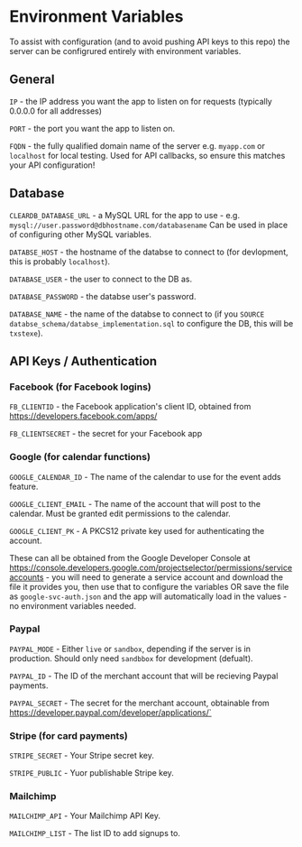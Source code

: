 # Environment Variables
To assist with configuration (and to avoid pushing API keys to this repo) the server can be configrured entirely with environment variables.

## General
`IP` - the IP address you want the app to listen on for requests (typically 0.0.0.0 for all addresses)

`PORT` - the port you want the app to listen on.

`FQDN` - the fully qualified domain name of the server e.g. `myapp.com` or `localhost` for local testing.  Used for API callbacks, so ensure this matches your API configuration!

## Database
`CLEARDB_DATABASE_URL` - a MySQL URL for the app to use - e.g. `mysql://user.password@dbhostname.com/databasename`  Can be used in place of configuring other MySQL variables.

`DATABSE_HOST` - the hostname of the databse to connect to (for devlopment, this is probably `localhost`).

`DATABASE_USER` - the user to connect to the DB as.

`DATABASE_PASSWORD` - the databse user's password.

`DATABASE_NAME` - the name of the databse to connect to (if you `SOURCE databse_schema/databse_implementation.sql` to configure the DB, this will be `txstexe`).

## API Keys / Authentication

### Facebook (for Facebook logins)
`FB_CLIENTID` - the Facebook application's client ID, obtained from https://developers.facebook.com/apps/

`FB_CLIENTSECRET` - the secret for your Facebook app

### Google (for calendar functions)
`GOOGLE_CALENDAR_ID` - The name of the calendar to use for the event adds feature.

`GOOGLE_CLIENT_EMAIL` - The name of the account that will post to the calendar.  Must be granted edit permissions to the calendar.

`GOOGLE_CLIENT_PK` - A PKCS12 private key used for authenticating the account.

These can all be obtained from the Google Developer Console at https://console.developers.google.com/projectselector/permissions/serviceaccounts - you will need to generate a service account and download the file it provides you, then use that to configure the variables OR save the file as `google-svc-auth.json` and the app will automatically load in the values - no environment variables needed.

### Paypal
`PAYPAL_MODE` - Either `live` or `sandbox`, depending if the server is in production.  Should only need `sandbbox` for development (defualt).

`PAYPAL_ID` - The ID of the merchant account that will be recieving Paypal payments.

`PAYPAL_SECRET` - The secret for the merchant account, obtainable from https://developer.paypal.com/developer/applications/`

### Stripe (for card payments)
`STRIPE_SECRET` - Your Stripe secret key.

`STRIPE_PUBLIC` - Yuor publishable Stripe key.

### Mailchimp
`MAILCHIMP_API` - Your Mailchimp API Key.

`MAILCHIMP_LIST` - The list ID to add signups to.